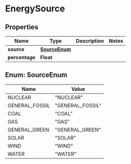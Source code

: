 

# EnergySource


## Properties

| Name | Type | Description | Notes |
|------------ | ------------- | ------------- | -------------|
|**source** | [**SourceEnum**](#SourceEnum) |  |  |
|**percentage** | **Float** |  |  |



## Enum: SourceEnum

| Name | Value |
|---- | -----|
| NUCLEAR | &quot;NUCLEAR&quot; |
| GENERAL_FOSSIL | &quot;GENERAL_FOSSIL&quot; |
| COAL | &quot;COAL&quot; |
| GAS | &quot;GAS&quot; |
| GENERAL_GREEN | &quot;GENERAL_GREEN&quot; |
| SOLAR | &quot;SOLAR&quot; |
| WIND | &quot;WIND&quot; |
| WATER | &quot;WATER&quot; |



